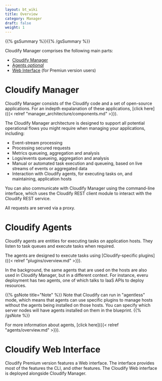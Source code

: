 ```yaml
---
layout: bt_wiki
title: Overview
category: Manager
draft: false
weight: 1
---
```

{{% gsSummary %}}{{% /gsSummary %}}


Cloudify Manager comprises the following main parts:

* [Cloudify Manager](#cloudify-manager)
* [Agents _optional_](#cloudify-agents) 
* [Web Interface](#cloudify-web-interface) (for Premiun version users)

# Cloudify Manager

Cloudify Manager consists of the Cloudify code and a set of open-source applications. For an indepth expalanation of these applications, [click here]({{< relref "manager_architecture/components.md" >}}).

The Cloudify Manager architecture is designed to support all potential operational flows you might require when managing your applications, including:

* Event-stream processing
* Processing secured requests
* Metrics queueing, aggregation and analysis
* Logs/events queueing, aggregation and analysis
* Manual or automated task execution and queueing, based on live streams of events or aggregated data
* Interaction with Cloudify agents, for executing tasks on, and maintaining, application hosts

You can also communicate with Cloudify Manager using the command-line interface, which uses the Cloudify REST client module to interact with the Cloudify REST service.

All requests are served via a proxy.

# Cloudify Agents

Cloudify agents are entities for executing tasks on application hosts. They listen to task queues and execute tasks when required.

The agents are designed to execute tasks using [Cloudify-specific plugins]({{< relref "plugins/overview.md" >}}).

In the background, the same agents that are used on the hosts are also used in Cloudify Manager, but in a different context. For instance, everu deployment has two agents, one of which talks to IaaS APIs to deploy resources.

{{% gsNote title="Note" %}}
Note that Cloudify can run in "agentless" mode, which means that agents can use specific plugins to manage hosts without the agents being installed on those hosts. You can specify which server nodes will have agents installed on them in the blueprint.
{{% /gsNote %}}

For more information about agents, [click here]({{< relref "agents/overview.md" >}}).

# Cloudify Web Interface

Cloudify Premium version features a Web interface. The interface provides most of the features the CLI, and other features. The Cloudify Web interface is deployed alongside Cloudify Manager.
